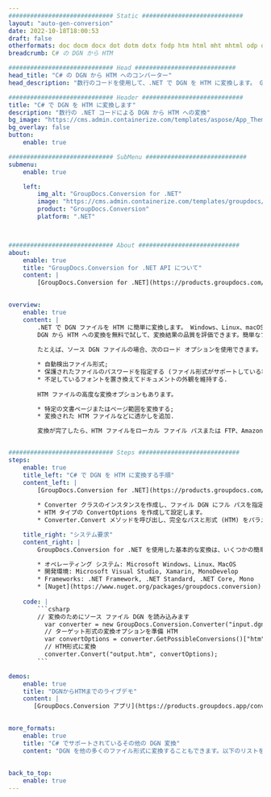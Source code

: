 ```yaml
---
############################# Static ############################
layout: "auto-gen-conversion"
date: 2022-10-18T18:00:53
draft: false
otherformats: doc docm docx dot dotm dotx fodp htm html mht mhtml odp odt otp pot potm potx pps ppsm ppsx ppt pptm pptx rtf
breadcrumb: C# の DGN から HTM

############################# Head ############################
head_title: "C# の DGN から HTM へのコンバーター"
head_description: "数行のコードを使用して、.NET で DGN を HTM に変換します。 GroupDocs ドキュメント変換 API を使用して、160 を超えるファイル形式を変換します。"

############################# Header ############################
title: "C# で DGN を HTM に変換します"
description: "数行の .NET コードによる DGN から HTM への変換"
bg_image: "https://cms.admin.containerize.com/templates/aspose/App_Themes/V3/images/bg/header1.png"
bg_overlay: false
button:
    enable: true

############################# SubMenu ############################
submenu:
    enable: true

    left:
        img_alt: "GroupDocs.Conversion for .NET"
        image: "https://cms.admin.containerize.com/templates/groupdocs/images/product-logos/90x90-noborder/groupdocs-conversion-net.png"
        product: "GroupDocs.Conversion"
        platform: ".NET"



############################# About ############################
about:
    enable: true
    title: "GroupDocs.Conversion for .NET API について"
    content: |
        [GroupDocs.Conversion for .NET](https://products.groupdocs.com/conversion/net/) を使用して、Microsoft Word、Excel、PowerPoint、PDF、Visio、およびその他の形式を変換できます。 GroupDocs.Conversion は、高いパフォーマンスが要求されるバックエンドおよび内部システムに適したスタンドアロン API です。 Microsoft や Open Office などのソフトウェアには依存しません。
    

overview:
    enable: true
    content: |
        .NET で DGN ファイルを HTM に簡単に変換します。 Windows、Linux、macOS など、任意のプラットフォームで C# コード行を 2 行だけ使用できます。
        DGN から HTM への変換を無料で試して、変換結果の品質を評価できます。簡単なファイル変換のシナリオに加えて、ソース DGN ファイルをロードし、出力 HTM 結果を保存するためのより高度なオプションを試すことができます。 
        
        たとえば、ソース DGN ファイルの場合、次のロード オプションを使用できます。

        * 自動検出ファイル形式;
        * 保護されたファイルのパスワードを指定する (ファイル形式がサポートしている場合);
        * 不足しているフォントを置き換えてドキュメントの外観を維持する.
        
        HTM ファイルの高度な変換オプションもあります。

        * 特定の文書ページまたはページ範囲を変換する;
        * 変換された HTM ファイルなどに透かしを追加.

        変換が完了したら、HTM ファイルをローカル ファイル パスまたは FTP、Amazon S3、Google Drive、Dropbox などのサードパーティ ストレージに保存できます。注意してください - DGN を {{ に変換するにはTO}} MS Office、Open Office、Adobe Acrobat Reader などの追加のソフトウェアをインストールする必要はありません。


############################# Steps ############################
steps:
    enable: true
    title_left: "C# で DGN を HTM に変換する手順"
    content_left: |
        [GroupDocs.Conversion for .NET](https://products.groupdocs.com/conversion/net/) を使用すると、開発者は数行のコードで DGN ファイルを HTM に簡単に変換できます。
        
        * Converter クラスのインスタンスを作成し、ファイル DGN にフル パスを指定します。
        * HTM タイプの ConvertOptions を作成して設定します。
        * Converter.Convert メソッドを呼び出し、完全なパスと形式 (HTM) をパラメーターとして渡します。

    title_right: "システム要求"
    content_right: |
        GroupDocs.Conversion for .NET を使用した基本的な変換は、いくつかの簡単な手順で実行できます。当社の API は、すべての主要なプラットフォームとオペレーティング システムでサポートされています。以下のコードを実行する前に、システムに次の前提条件がインストールされていることを確認してください。

        * オペレーティング システム: Microsoft Windows、Linux、MacOS
        * 開発環境: Microsoft Visual Studio, Xamarin, MonoDevelop
        * Frameworks: .NET Framework, .NET Standard, .NET Core, Mono
        * [Nuget](https://www.nuget.org/packages/groupdocs.conversion) から最新の GroupDocs.Conversion for .NET を取得します
         
    code: |
        ```csharp    
        // 変換のためにソース ファイル DGN を読み込みます
          var converter = new GroupDocs.Conversion.Converter("input.dgn");
          // ターゲット形式の変換オプションを準備 HTM
          var convertOptions = converter.GetPossibleConversions()["htm"].ConvertOptions;
          // HTM形式に変換
          converter.Convert("output.htm", convertOptions);
        ```

demos:
    enable: true
    title: "DGNからHTMまでのライブデモ"
    content: |
       [GroupDocs.Conversion アプリ](https://products.groupdocs.app/conversion/family) Web サイトにアクセスして、今すぐ DGN を HTM に変換してください。オンラインデモには次の利点があります
          

more_formats:
    enable: true
    title: "C# でサポートされているその他の DGN 変換"
    content: "DGN を他の多くのファイル形式に変換することもできます。以下のリストをご覧ください。"
       
       
back_to_top:
    enable: true
---
```

